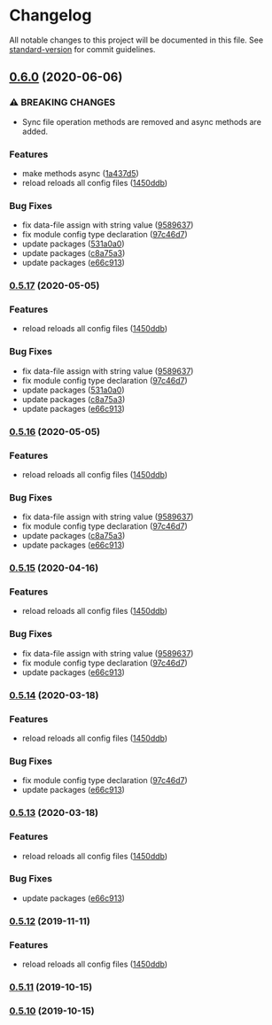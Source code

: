 # Changelog

All notable changes to this project will be documented in this file. See [standard-version](https://github.com/conventional-changelog/standard-version) for commit guidelines.

## [0.6.0](https://github.com/ozum/intermodular/compare/v0.5.9...v0.6.0) (2020-06-06)


### ⚠ BREAKING CHANGES

* Sync file operation methods are removed and async methods are added.

### Features

* make methods async ([1a437d5](https://github.com/ozum/intermodular/commit/1a437d5576406f77a090b4906c9421a187bb11d4))
* reload reloads all config files ([1450ddb](https://github.com/ozum/intermodular/commit/1450ddb80386909ee11e28b54ae1bb4739324e1e))


### Bug Fixes

* fix data-file assign with string value ([9589637](https://github.com/ozum/intermodular/commit/95896370d913cb20e55addb29e2ce94afe0e2751))
* fix module config type declaration ([97c46d7](https://github.com/ozum/intermodular/commit/97c46d7c7edd2581b7d1ff4098268aace37484a4))
* update packages ([531a0a0](https://github.com/ozum/intermodular/commit/531a0a0a330575aecfe41e2190342143d6594c47))
* update packages ([c8a75a3](https://github.com/ozum/intermodular/commit/c8a75a30105d4f293798cadaa5f3d7d5b25a2eec))
* update packages ([e66c913](https://github.com/ozum/intermodular/commit/e66c913fb0556c823e7a5486b49572de91dbd211))

### [0.5.17](https://github.com/ozum/intermodular/compare/v0.5.9...v0.5.17) (2020-05-05)


### Features

* reload reloads all config files ([1450ddb](https://github.com/ozum/intermodular/commit/1450ddb80386909ee11e28b54ae1bb4739324e1e))


### Bug Fixes

* fix data-file assign with string value ([9589637](https://github.com/ozum/intermodular/commit/95896370d913cb20e55addb29e2ce94afe0e2751))
* fix module config type declaration ([97c46d7](https://github.com/ozum/intermodular/commit/97c46d7c7edd2581b7d1ff4098268aace37484a4))
* update packages ([531a0a0](https://github.com/ozum/intermodular/commit/531a0a0a330575aecfe41e2190342143d6594c47))
* update packages ([c8a75a3](https://github.com/ozum/intermodular/commit/c8a75a30105d4f293798cadaa5f3d7d5b25a2eec))
* update packages ([e66c913](https://github.com/ozum/intermodular/commit/e66c913fb0556c823e7a5486b49572de91dbd211))

### [0.5.16](https://github.com/ozum/intermodular/compare/v0.5.9...v0.5.16) (2020-05-05)


### Features

* reload reloads all config files ([1450ddb](https://github.com/ozum/intermodular/commit/1450ddb80386909ee11e28b54ae1bb4739324e1e))


### Bug Fixes

* fix data-file assign with string value ([9589637](https://github.com/ozum/intermodular/commit/95896370d913cb20e55addb29e2ce94afe0e2751))
* fix module config type declaration ([97c46d7](https://github.com/ozum/intermodular/commit/97c46d7c7edd2581b7d1ff4098268aace37484a4))
* update packages ([c8a75a3](https://github.com/ozum/intermodular/commit/c8a75a30105d4f293798cadaa5f3d7d5b25a2eec))
* update packages ([e66c913](https://github.com/ozum/intermodular/commit/e66c913fb0556c823e7a5486b49572de91dbd211))

### [0.5.15](https://github.com/ozum/intermodular/compare/v0.5.9...v0.5.15) (2020-04-16)


### Features

* reload reloads all config files ([1450ddb](https://github.com/ozum/intermodular/commit/1450ddb80386909ee11e28b54ae1bb4739324e1e))


### Bug Fixes

* fix data-file assign with string value ([9589637](https://github.com/ozum/intermodular/commit/95896370d913cb20e55addb29e2ce94afe0e2751))
* fix module config type declaration ([97c46d7](https://github.com/ozum/intermodular/commit/97c46d7c7edd2581b7d1ff4098268aace37484a4))
* update packages ([e66c913](https://github.com/ozum/intermodular/commit/e66c913fb0556c823e7a5486b49572de91dbd211))

### [0.5.14](https://github.com/ozum/intermodular/compare/v0.5.9...v0.5.14) (2020-03-18)


### Features

* reload reloads all config files ([1450ddb](https://github.com/ozum/intermodular/commit/1450ddb80386909ee11e28b54ae1bb4739324e1e))


### Bug Fixes

* fix module config type declaration ([97c46d7](https://github.com/ozum/intermodular/commit/97c46d7c7edd2581b7d1ff4098268aace37484a4))
* update packages ([e66c913](https://github.com/ozum/intermodular/commit/e66c913fb0556c823e7a5486b49572de91dbd211))

### [0.5.13](https://github.com/ozum/intermodular/compare/v0.5.9...v0.5.13) (2020-03-18)


### Features

* reload reloads all config files ([1450ddb](https://github.com/ozum/intermodular/commit/1450ddb80386909ee11e28b54ae1bb4739324e1e))


### Bug Fixes

* update packages ([e66c913](https://github.com/ozum/intermodular/commit/e66c913fb0556c823e7a5486b49572de91dbd211))

### [0.5.12](https://github.com/ozum/intermodular/compare/v0.5.9...v0.5.12) (2019-11-11)


### Features

* reload reloads all config files ([1450ddb](https://github.com/ozum/intermodular/commit/1450ddb80386909ee11e28b54ae1bb4739324e1e))

### [0.5.11](https://github.com/ozum/intermodular/compare/v0.5.9...v0.5.11) (2019-10-15)

### [0.5.10](https://github.com/ozum/intermodular/compare/v0.5.9...v0.5.10) (2019-10-15)
